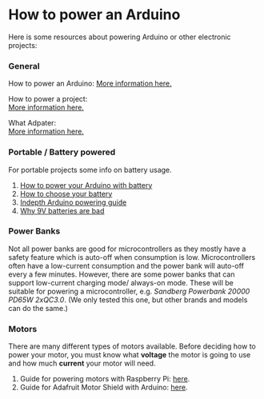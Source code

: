 # How to power an Arduino
Here is some resources about powering Arduino or other electronic projects:

### General

How to power an Arduino:
[More information here.](https://www.modmypi.com/blog/how-do-i-power-my-arduino)

How to power a project:  
[More information here.](https://learn.sparkfun.com/tutorials/how-to-power-a-project)

What Adpater:  
[More information here.](http://playground.arduino.cc/Learning/WhatAdapter)


### Portable / Battery powered
For portable projects some info on battery usage.

1.  [How to power your Arduino with battery](http://www.instructables.com/id/Powering-Arduino-with-a-Battery/ )
1. [How to choose your battery](https://learn.adafruit.com/all-about-batteries/overview)
1. [Indepth Arduino powering guide](https://www.open-electronics.org/the-power-of-arduino-this-unknown/)
1. [Why 9V batteries are bad](https://cybergibbons.com/uncategorized/arduino-misconceptions-6-a-9v-battery-is-a-good-power-source/)

### Power Banks
Not all power banks are good for microcontrollers as they mostly have a safety feature which is auto-off when consumption is low. Microcontrollers often have a low-current consumption and the power bank will auto-off every a few minutes. However, there are some power banks that can support low-current charging mode/ always-on mode. These will be suitable for powering a microcontroller, e.g. *Sandberg Powerbank 20000 PD65W 2xQC3.0*. (We only tested this one, but other brands and models can do the same.)


### Motors
There are many different types of motors available. Before deciding how to power your motor, you must know what **voltage** the motor is going to use and how much **current** your motor will need.

1. Guide for powering motors with Raspberry Pi: [here](https://learn.adafruit.com/adafruit-dc-and-stepper-motor-hat-for-raspberry-pi/powering-motors). 
1. Guide for Adafruit Motor Shield with Arduino: [here](https://learn.adafruit.com/adafruit-motor-shield-v2-for-arduino/powering-motors).
